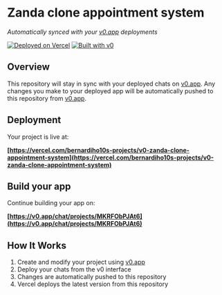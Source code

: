# Zanda clone appointment system

*Automatically synced with your [v0.app](https://v0.app) deployments*

[![Deployed on Vercel](https://img.shields.io/badge/Deployed%20on-Vercel-black?style=for-the-badge&logo=vercel)](https://vercel.com/bernardiho10s-projects/v0-zanda-clone-appointment-system)
[![Built with v0](https://img.shields.io/badge/Built%20with-v0.app-black?style=for-the-badge)](https://v0.app/chat/projects/MKRFObPJAt6)

## Overview

This repository will stay in sync with your deployed chats on [v0.app](https://v0.app).
Any changes you make to your deployed app will be automatically pushed to this repository from [v0.app](https://v0.app).

## Deployment

Your project is live at:

**[https://vercel.com/bernardiho10s-projects/v0-zanda-clone-appointment-system](https://vercel.com/bernardiho10s-projects/v0-zanda-clone-appointment-system)**

## Build your app

Continue building your app on:

**[https://v0.app/chat/projects/MKRFObPJAt6](https://v0.app/chat/projects/MKRFObPJAt6)**

## How It Works

1. Create and modify your project using [v0.app](https://v0.app)
2. Deploy your chats from the v0 interface
3. Changes are automatically pushed to this repository
4. Vercel deploys the latest version from this repository
